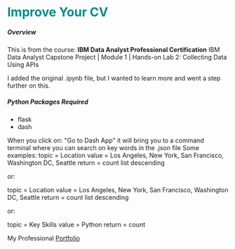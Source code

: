 <h1 span style="color:DarkCyan;">Improve Your CV</h1>

<h5>Overview</h5>

This is from the course: <b>IBM Data Analyst Professional Certification</b>
IBM Data Analyst Capstone Project | Module 1 | Hands-on Lab 2: Collecting Data Using APIs


I added the original .ipynb file, but I wanted to learn more and went a step further on this. 

<h5>Python Packages Required</h5>
<ul>
 <li>flask
 <li>dash
 </ul>

When you click on: "Go to Dash App" it will bring you to a command terminal where you can search on key words in the .json file
Some examples:
topic = Location
value = Los Angeles, New York, San Francisco, Washington DC, Seattle
return = count list descending

or:

topic = Location
value = Los Angeles, New York, San Francisco, Washington DC, Seattle
return = count list descending

or:

topic = Key Skills
value = Python
return = count


My Professional <a href="https://www.svanbuggenumanalytics.com">Portfolio</a>
